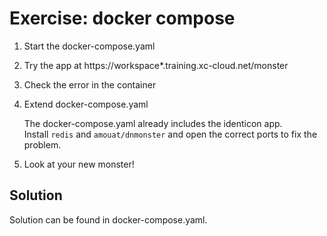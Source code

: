 # Exercise: docker compose

1. Start the docker-compose.yaml
2. Try the app at https://workspace*.training.xc-cloud.net/monster
3. Check the error in the container
4. Extend docker-compose.yaml
   
      The docker-compose.yaml already includes the identicon app.  
      Install `redis` and `amouat/dnmonster` and open the correct ports to fix the problem.

5. Look at your new monster!

## Solution

Solution can be found in docker-compose.yaml.
